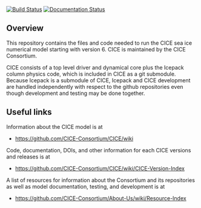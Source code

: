 [![Build Status](https://travis-ci.org/CICE-Consortium/CICE.svg?branch=master)](https://travis-ci.org/CICE-Consortium/CICE)
[![Documentation Status](https://readthedocs.org/projects/cice-consortium-cice/badge/?version=master)](http://cice-consortium-cice.readthedocs.io/en/master/?badge=master)

## Overview
This repository contains the files and code needed to run the CICE sea ice numerical model starting with version 6. CICE is maintained by the CICE Consortium. 

CICE consists of a top level driver and dynamical core plus the Icepack column physics code, which is included in CICE as a git submodule.  Because Icepack is a submodule of CICE, Icepack and CICE development are handled independently with respect to the github repositories even though development and testing may be done together. 

## Useful links
Information about the CICE model is at
* https://github.com/CICE-Consortium/CICE/wiki

Code, documentation, DOIs, and other information for each CICE versions and releases is at 
* https://github.com/CICE-Consortium/CICE/wiki/CICE-Version-Index

A list of resources for information about the Consortium and its repositories as well as model documentation, testing, and development is at
* https://github.com/CICE-Consortium/About-Us/wiki/Resource-Index
